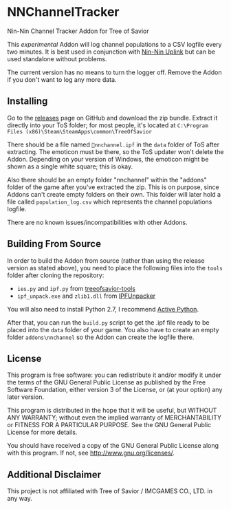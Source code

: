 # NNChannelTracker

Nin-Nin Channel Tracker Addon for Tree of Savior

This _experimental_ Addon will log channel populations to a CSV logfile every
two minutes. It is best used in conjunction with [Nin-Nin Uplink](https://github.com/ScorpicSavior/NinNinUplink)
but can be used standalone without problems.

The current version has no means to turn the logger off. Remove the Addon if you
don't want to log any more data.

## Installing

Go to the [releases](https://github.com/ScorpicSavior/NNChannelTracker/releases)
page on GitHub and download the zip bundle. Extract it directly into your ToS
folder; for most people, it's located at `C:\Program Files (x86)\Steam\SteamApps\common\TreeOfSavior`

There should be a file named `📜nnchannel.ipf` in the `data` folder of ToS
after extracting. The emoticon must be there, so the ToS updater won't delete
the Addon. Depending on your version of Windows, the emoticon might be shown as
a single white square; this is okay.

Also there should be an empty folder "nnchannel" within the "addons" folder of
the game after you've extracted the zip. This is on purpose, since Addons can't
create empty folders on their own. This folder will later hold a file called
`population_log.csv` which represents the channel populations logfile.

There are no known issues/incompatibilities with other Addons.

## Building From Source

In order to build the Addon from source (rather than using the release version
as stated above), you need to place the following files into the `tools` folder
after cloning the repository:

* `ies.py` and `ipf.py` from [treeofsavior-tools](https://github.com/TwoLaid/treeofsavior-tools)
* `ipf_unpack.exe` and `zlib1.dll` from [IPFUnpacker](https://github.com/r1emu/IPFUnpacker)

You will also need to install Python 2.7, I recommend [Active Python](http://www.activestate.com/activepython/downloads).

After that, you can run the `build.py` script to get the .ipf file ready
to be placed into the `data` folder of your game. You also have to create an
empty folder `addons\nnchannel` so the Addon can create the logfile there.

## License

This program is free software: you can redistribute it and/or modify
it under the terms of the GNU General Public License as published by
the Free Software Foundation, either version 3 of the License, or
(at your option) any later version.

This program is distributed in the hope that it will be useful,
but WITHOUT ANY WARRANTY; without even the implied warranty of
MERCHANTABILITY or FITNESS FOR A PARTICULAR PURPOSE.  See the
GNU General Public License for more details.

You should have received a copy of the GNU General Public License
along with this program.  If not, see <http://www.gnu.org/licenses/>.

## Additional Disclaimer

This project is not affiliated with Tree of Savior / IMCGAMES CO., LTD. in any way.
